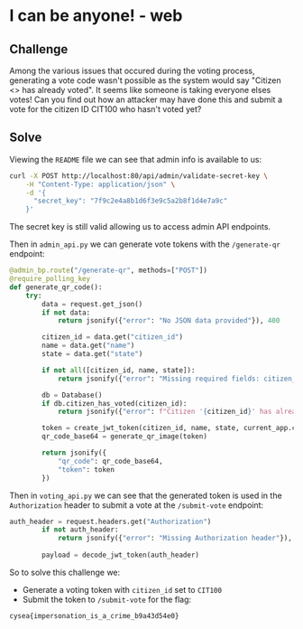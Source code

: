 # I can be anyone! - web

## Challenge

Among the various issues that occured during the voting process, generating a vote code wasn't possible as the system would say "Citizen <> has already voted". It seems like someone is taking everyone elses votes! Can you find out how an attacker may have done this and submit a vote for the citizen ID CIT100 who hasn't voted yet?

## Solve

Viewing the `README` file we can see that admin info is available to us:

```bash
curl -X POST http://localhost:80/api/admin/validate-secret-key \
    -H "Content-Type: application/json" \
    -d '{
      "secret_key": "7f9c2e4a8b1d6f3e9c5a2b8f1d4e7a9c"
    }'
```

The secret key is still valid allowing us to access admin API endpoints.

Then in `admin_api.py` we can generate vote tokens with the `/generate-qr` endpoint:

```py
@admin_bp.route("/generate-qr", methods=["POST"])
@require_polling_key
def generate_qr_code():
    try:
        data = request.get_json()
        if not data:
            return jsonify({"error": "No JSON data provided"}), 400

        citizen_id = data.get("citizen_id")
        name = data.get("name")
        state = data.get("state")

        if not all([citizen_id, name, state]):
            return jsonify({"error": "Missing required fields: citizen_id, name, state"}), 400

        db = Database()
        if db.citizen_has_voted(citizen_id):
            return jsonify({"error": f"Citizen '{citizen_id}' has already voted"}), 400

        token = create_jwt_token(citizen_id, name, state, current_app.config["JWT_PRIVATE_KEY_PATH"])
        qr_code_base64 = generate_qr_image(token)

        return jsonify({
            "qr_code": qr_code_base64,
            "token": token
        })
```

Then in `voting_api.py` we can see that the generated token is used in the `Authorization` header to submit a vote at the `/submit-vote` endpoint:

```py
auth_header = request.headers.get("Authorization")
        if not auth_header:
            return jsonify({"error": "Missing Authorization header"}), 401
            
        payload = decode_jwt_token(auth_header)
```

So to solve this challenge we:

- Generate a voting token with `citizen_id` set to `CIT100`
- Submit the token to `/submit-vote` for the flag:

`cysea{impersonation_is_a_crime_b9a43d54e0}`
